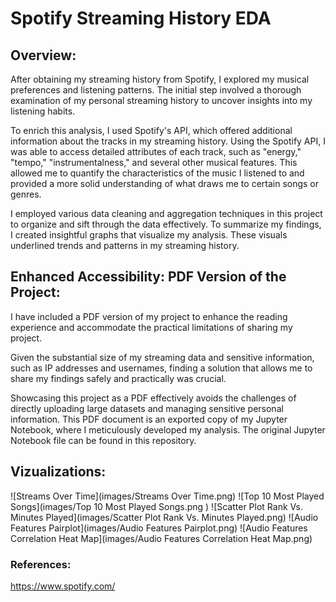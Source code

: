 
# Spotify Streaming History EDA


## Overview:

After obtaining my streaming history from Spotify, I explored my musical preferences and listening patterns. The initial step involved a thorough examination of my personal streaming history to uncover insights into my listening habits. 

To enrich this analysis, I used Spotify's API, which offered additional information about the tracks in my streaming history.
Using the Spotify API, I was able to access detailed attributes of each track, such as "energy," "tempo," "instrumentalness," and several other musical features. This allowed me to quantify the characteristics of the music I listened to and provided a more solid understanding of what draws me to certain songs or genres.

I employed various data cleaning and aggregation techniques in this project to organize and sift through the data effectively. To summarize my findings, I created insightful graphs that visualize my analysis. These visuals underlined trends and patterns in my streaming history.

## Enhanced Accessibility: PDF Version of the Project:
I have included a  PDF version of my project to enhance the reading experience and accommodate the practical limitations of sharing my project.

 Given the substantial size of my streaming data and sensitive information, such as IP addresses and usernames, finding a solution that allows me to share my findings safely and practically was crucial.

Showcasing this project as a PDF effectively avoids the challenges of directly uploading large datasets and managing sensitive personal information. This PDF document is an exported copy of my Jupyter Notebook, where I meticulously developed my analysis. The original Jupyter Notebook file can be found in this repository. 

## Vizualizations:

![Streams Over Time](images/Streams Over Time.png)
![Top 10 Most Played Songs](images/Top 10 Most Played Songs.png )
![Scatter Plot Rank Vs. Minutes Played](images/Scatter Plot Rank Vs. Minutes Played.png)
![Audio Features Pairplot](images/Audio Features Pairplot.png)
![Audio Features Correlation Heat Map](images/Audio Features Correlation Heat Map.png)

### References:
https://www.spotify.com/


